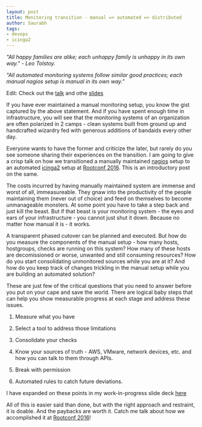 ```yaml
---
layout: post
title: Monitoring transition - manual => automated => distributed
author: Saurabh
tags: 
- devops
- icinga2
---
```


*"All happy families are alike; each unhappy family is unhappy in its own way." - Leo Tolstoy.*

*"All automated monitoring systems follow similar good practices; each manual nagios setup is manual in its own way."*

Edit: Check out the [talk](https://youtu.be/akk1nsijm10) and othe [slides](http://saurabh-hirani.github.io/slides/monitoring-transition.html#/1)

If you have ever maintained a manual monitoring setup, you know the gist captured by the above statement. And if you have spent enough time in infrastructure, you will see that the monitoring systems of an organization are often polarized in 2 camps - clean systems built from ground up and handcrafted wizardry fed with generous additions of bandaids every other day. 

Everyone wants to have the former and criticize the later, but rarely do you see someone sharing their experiences on the transition. I am going to give a crisp talk on how we transitioned a manually maintained [nagios](https://www.nagios.org/) setup to an automated [icinga2](https://www.icinga.org/icinga/icinga-2/) setup at [Rootconf 2016](https://rootconf.talkfunnel.com/2016/13-the-transition-manual-automated-distributed-monito). This is an introductory post on the same.

The costs incurred by having manually maintained system are immense and worst of all, immeasureable. They gnaw into the productivity of the people maintaining them (never out of choice) and feed on themselves to become unmanageable monsters. At some point you have to take a step back and just kill the beast. But if that beast is your monitoring system - the eyes and ears of your infrastructure - you cannot just shut it down. Because no matter how manual it is - it works.

A transparent phased cutover can be planned and executed. But how do you measure the components of the manual setup - how many hosts, hostgroups, checks are running on this system? How many of these hosts are decomissioned or worse, unwanted and still consuming resources? How do you start consolidating unmonitored sources while you are at it? And how do you keep track of changes trickling in the manual setup while you are building an automated solution?

These are just few of the critical questions that you need to answer before you put on your cape and save the world. There are logical baby steps that can help you show measurable progress at each stage and address these issues. 

1. Measure what you have

2. Select a tool to address those limitations

3. Consolidate your checks

4. Know your sources of truth - AWS, VMware, network devices, etc. and how you can talk to them through APIs.

5. Break with permission

6. Automated rules to catch future deviations.

I have expanded on these points in my work-in-progress slide deck [here](http://go-talks.appspot.com/github.com/saurabh-hirani/talks/monitoring-transition/monitoring-transition-wip.slide#1)

All of this is easier said than done, but with the right approach and restraint, it is doable. And the paybacks are worth it. Catch me talk about how we accomplished it at [Rootconf 2016](https://rootconf.in/2016/)! 
